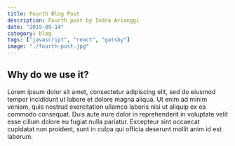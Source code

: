 ```yaml
---
title: Fourth Blog Post
description: Fourth post by Indra Arianggi
date: "2019-09-14"
category: blog
tags: ["javascript", "react", "gatsby"]
image: "./fourth-post.jpg"
---
```


## Why do we use it?

Lorem ipsum dolor sit amet, consectetur adipiscing elit, sed do eiusmod tempor incididunt ut labore et dolore magna aliqua. Ut enim ad minim veniam, quis nostrud exercitation ullamco laboris nisi ut aliquip ex ea commodo consequat. Duis aute irure dolor in reprehenderit in voluptate velit esse cillum dolore eu fugiat nulla pariatur. Excepteur sint occaecat cupidatat non proident, sunt in culpa qui officia deserunt mollit anim id est laborum.
